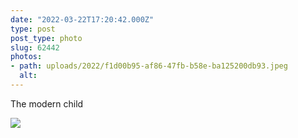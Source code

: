 ```yaml
---
date: "2022-03-22T17:20:42.000Z"
type: post 
post_type: photo
slug: 62442
photos: 
- path: uploads/2022/f1d00b95-af86-47fb-b58e-ba125200db93.jpeg
  alt: 
---
```

The modern child


![](/uploads/2022/f1d00b95-af86-47fb-b58e-ba125200db93.jpeg)

